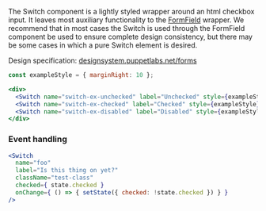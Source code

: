The Switch component is a lightly styled wrapper around an html checkbox input. It leaves most auxiliary functionality to the [FormField](#form) wrapper. We recommend that in most cases the Switch is used through the FormField component be used to ensure complete design consistency, but there may be some cases in which a pure Switch element is desired.

Design specification: <a href="http://designsystem.puppetlabs.net/forms" target="_top">designsystem.puppetlabs.net/forms</a>

```jsx
const exampleStyle = { marginRight: 10 };

<div>
  <Switch name="switch-ex-unchecked" label="Unchecked" style={exampleStyle} />
  <Switch name="switch-ex-checked" label="Checked" style={exampleStyle} checked />
  <Switch name="switch-ex-disabled" label="Disabled" style={exampleStyle} checked disabled/>
</div>
```

### Event handling

```jsx
<Switch
  name="foo"
  label="Is this thing on yet?"
  className="test-class"
  checked={ state.checked }
  onChange={ () => { setState({ checked: !state.checked }) } }
/>
```
